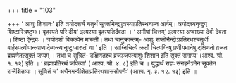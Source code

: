 +++
title = "103"

+++
‘ आशुः शिशानः' इति त्रयोदशर्चं चतुर्थं सूक्तमिन्द्रपुत्रस्याप्रतिरथनाम्न आर्षम्। त्रयोदश्यनुष्टुप् शिष्टास्त्रिष्टुभः। बृहस्पते परि दीय' इत्यस्या बृहस्पतिर्देवता । ‘ अमीषां चित्तम्' इत्यस्या अप्वाख्या देवी देवता । शिष्टा ऐन्द्र्यः । त्रयोदशी विकल्पेन मारुती। तथा चानुक्रान्तम्- आशुः सप्तोनैन्द्रोऽप्रतिरथश्चतुर्थी बार्हस्पत्योपान्त्याप्वादेव्यन्त्यानुष्टुग्मारुती वा ' इति । साग्निचित्ये क्रतौ चित्यग्निषु प्रणीयमानेषु दक्षिणतो व्रजता ब्रह्मणैतत्सूक्तं जप्यम् । तथा च सूत्रितं- दक्षिणतश्च व्रजञ्जपत्याशुः शिशान इति सूक्तं समाप्य' (आश्व. श्रौ. १. १२) इति । ‘ ब्रह्माप्रतिरथं जपित्वा' ( आश्व. श्रौ. ४. ८) इति च । युद्धार्थं राज्ञः संनहनेऽनेन सूक्तेन राजेक्षितव्यः । सूत्रितं च’ अथैनमन्वीक्षेताप्रतिरथशाससौपर्णैः' (आश्व. गृ. ३. १२. १३) इति ॥